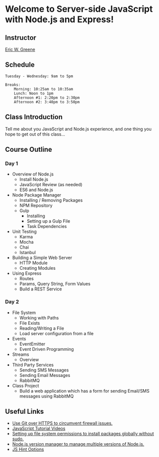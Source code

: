 # Welcome to Server-side JavaScript with Node.js and Express!

## Instructor

[Eric W. Greene](linkedin.com/in/ericwgreene)

## Schedule

	Tuesday - Wednesday: 9am to 5pm

	Breaks:
		Morning: 10:25am to 10:35am
		Lunch: Noon to 1pm
		Afternoon #1: 2:20pm to 2:30pm
		Afternoon #2: 3:40pm to 3:50pm

## Class Introduction

Tell me about you JavaScript and Node.js experience, and one thing you hope to get out of this class...

## Course Outline

### Day 1

- Overview of Node.js
	- Install Node.js
	- JavaScript Review (as needed)
	- ES6 and Node.js
- Node Package Manager
	- Installing / Removing Packages
	- NPM Repository
	- Gulp
		- Installing
		- Setting up a Gulp File
		- Task Dependencies
- Unit Testing
	- Karma
	- Mocha
	- Chai
	- Istanbul
- Building a Simple Web Server
	- HTTP Module
	- Creating Modules
- Using Express
	- Routes
	- Params, Query String, Form Values
	- Build a REST Service

### Day 2

- File System
	- Working with Paths
	- File Exists
	- Reading/Writing a File
	- Load server configuration from a file
- Events
	- EventEmitter
	- Event Driven Programming
- Streams
	- Overview
- Third Party Services
	- Sending SMS Messages
	- Sending Email Messages
	- RabbitMQ
- Class Project
	- Build a web application which has a form for sending Email/SMS messages using RabbitMQ

## Useful Links
- [Use Git over HTTPS to circumvent firewall issues.](http://jgoodall.me/posts/2013/05/29/git-use-https/)
- [JavaScript Tutorial Videos](http://www.toptal.com/videos)
- [Setting up file system permissions to install packages globally without sudo.](https://docs.npmjs.com/getting-started/fixing-npm-permissions)
- [Node.js version manager to manage multiple versions of Node.js.](https://github.com/creationix/nvm)
- [JS Hint Options](http://jshint.com/docs/options/)
